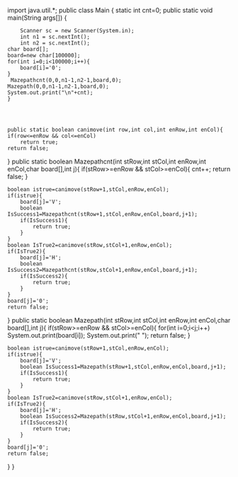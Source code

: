import java.util.*;
public class Main {
    static int cnt=0;
    public static void main(String args[]) {
 
        Scanner sc = new Scanner(System.in); 
        int n1 = sc.nextInt();
        int n2 = sc.nextInt();
    char board[];
    board=new char[100000];
    for(int i=0;i<100000;i++){
        board[i]='0';
    }
     Mazepathcnt(0,0,n1-1,n2-1,board,0);
    Mazepath(0,0,n1-1,n2-1,board,0);
    System.out.print("\n"+cnt);
    }
 
 
 
 
    public static boolean canimove(int row,int col,int enRow,int enCol){
    if(row<=enRow && col<=enCol)
        return true;
    return false;
}
public static boolean Mazepathcnt(int stRow,int stCol,int enRow,int enCol,char board[],int j){
    if(stRow>=enRow && stCol>=enCol){
        cnt++;
        return false;
    }
 
    boolean istrue=canimove(stRow+1,stCol,enRow,enCol);
    if(istrue){
        board[j]='V';
        boolean IsSuccess1=Mazepathcnt(stRow+1,stCol,enRow,enCol,board,j+1);
        if(IsSuccess1){
            return true;
        }
    }
    boolean IsTrue2=canimove(stRow,stCol+1,enRow,enCol);
    if(IsTrue2){
        board[j]='H';
        boolean IsSuccess2=Mazepathcnt(stRow,stCol+1,enRow,enCol,board,j+1);
        if(IsSuccess2){
            return true;
        }
    }
    board[j]='0';
    return false;
 
}
public static boolean Mazepath(int stRow,int stCol,int enRow,int enCol,char board[],int j){
    if(stRow>=enRow && stCol>=enCol){
        for(int i=0;i<j;i++)
            System.out.print(board[i]);
        System.out.print(" ");
        return false;
    }
 
    boolean istrue=canimove(stRow+1,stCol,enRow,enCol);
    if(istrue){
        board[j]='V';
        boolean IsSuccess1=Mazepath(stRow+1,stCol,enRow,enCol,board,j+1);
        if(IsSuccess1){
            return true;
        }
    }
    boolean IsTrue2=canimove(stRow,stCol+1,enRow,enCol);
    if(IsTrue2){
        board[j]='H';
        boolean IsSuccess2=Mazepath(stRow,stCol+1,enRow,enCol,board,j+1);
        if(IsSuccess2){
            return true;
        }
    }
    board[j]='0';
    return false;
 
}
}
